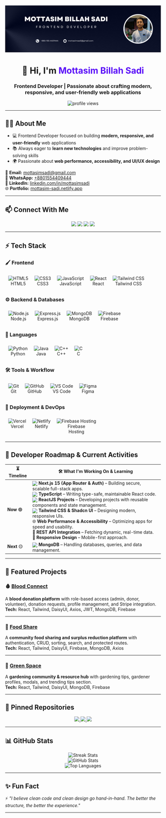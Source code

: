 <!-- Banner -->
<p align="center">
  <a href="https://www.facebook.com/mottasim.sadi">
    <img src="https://github.com/mottasimsadi/mottasimsadi/blob/main/Images/Banner.png" alt="Banner" />
  </a>
</p>

<h1 align="center">👋 Hi, I'm <span style="color:#5A0EF8;">Mottasim Billah Sadi</span></h1>
<h3 align="center">Frontend Developer | Passionate about crafting modern, responsive, and user-friendly web applications</h3>

<p align="center">
  <img src="https://komarev.com/ghpvc/?username=mottasimsadi&label=Profile%20Views&color=5A0EF8&style=flat" alt="profile views" />
</p>

---

## 👨‍💻 About Me
- 💻 Frontend Developer focused on building **modern, responsive, and user-friendly** web applications  
- 📚 Always eager to **learn new technologies** and improve problem-solving skills  
- 🌍 Passionate about **web performance, accessibility, and UI/UX design**  

📧 **Email:** [mottasimsadi@gmail.com](mailto:mottasimsadi@gmail.com)  
📱 **WhatsApp:** [+8801554409444](https://wa.me/+8801554409444)  
🔗 **LinkedIn:** [linkedin.com/in/mottasimsadi](https://www.linkedin.com/in/mottasimsadi/)  
🌐 **Portfolio:** [mottasim-sadi.netlify.app](https://mottasim-sadi.netlify.app/)  

---

## 📫 Connect With Me
<p align="center">
  <a href="https://www.linkedin.com/in/mottasimsadi/"><img src="https://img.shields.io/badge/-LinkedIn-0A66C2?style=for-the-badge&logo=linkedin&logoColor=white" /></a>
  <a href="https://www.facebook.com/mottasim.sadi/"><img src="https://img.shields.io/badge/-Facebook-1877F2?style=for-the-badge&logo=facebook&logoColor=white" /></a>
  <a href="https://wa.me/+8801554409444"><img src="https://img.shields.io/badge/-WhatsApp-25D366?style=for-the-badge&logo=whatsapp&logoColor=white" /></a>
  <a href="mailto:mottasimsadi@gmail.com"><img src="https://img.shields.io/badge/-Email-D14836?style=for-the-badge&logo=gmail&logoColor=white" /></a>
</p>

---

## ⚡ Tech Stack

### 🖌️ Frontend
<table align="center" border="0" cellpadding="0" cellspacing="0" style="border-collapse:collapse; border-style:hidden;">
  <tr style="border-style:hidden;">
    <td align="center" valign="top" style="border-style:hidden; padding:10px;">
      <img src="https://skillicons.dev/icons?i=html" alt="HTML5" /><br>HTML5
    </td>
    <td align="center" valign="top" style="border-style:hidden; padding:10px;">
      <img src="https://skillicons.dev/icons?i=css" alt="CSS3" /><br>CSS3
    </td>
    <td align="center" valign="top" style="border-style:hidden; padding:10px;">
      <img src="https://skillicons.dev/icons?i=js" alt="JavaScript" /><br>JavaScript
    </td>
    <td align="center" valign="top" style="border-style:hidden; padding:10px;">
      <img src="https://skillicons.dev/icons?i=react" alt="React" /><br>React
    </td>
    <td align="center" valign="top" style="border-style:hidden; padding:10px;">
      <img src="https://skillicons.dev/icons?i=tailwind" alt="Tailwind CSS" /><br>Tailwind CSS
    </td>
  </tr>
</table>

### ⚙️ Backend & Databases
<table align="center" border="0" cellpadding="0" cellspacing="0" style="border-collapse:collapse; border-style:hidden;">
  <tr style="border-style:hidden;">
    <td align="center" valign="top" style="border-style:hidden; padding:10px;">
      <img src="https://skillicons.dev/icons?i=nodejs" alt="Node.js" /><br>Node.js
    </td>
    <td align="center" valign="top" style="border-style:hidden; padding:10px;">
      <img src="https://skillicons.dev/icons?i=express" alt="Express.js" /><br>Express.js
    </td>
    <td align="center" valign="top" style="border-style:hidden; padding:10px;">
      <img src="https://skillicons.dev/icons?i=mongodb" alt="MongoDB" /><br>MongoDB
    </td>
    <td align="center" valign="top" style="border-style:hidden; padding:10px;">
      <img src="https://skillicons.dev/icons?i=firebase" alt="Firebase" /><br>Firebase
    </td>
  </tr>
</table>

### 📝 Languages
<table align="center" border="0" cellpadding="0" cellspacing="0" style="border-collapse:collapse; border-style:hidden;">
  <tr style="border-style:hidden;">
    <td align="center" valign="top" style="border-style:hidden; padding:10px;">
      <img src="https://skillicons.dev/icons?i=python" alt="Python" /><br>Python
    </td>
    <td align="center" valign="top" style="border-style:hidden; padding:10px;">
      <img src="https://skillicons.dev/icons?i=java" alt="Java" /><br>Java
    </td>
    <td align="center" valign="top" style="border-style:hidden; padding:10px;">
      <img src="https://skillicons.dev/icons?i=cpp" alt="C++" /><br>C++
    </td>
    <td align="center" valign="top" style="border-style:hidden; padding:10px;">
      <img src="https://skillicons.dev/icons?i=c" alt="C" /><br>C
    </td>
  </tr>
</table>

### 🛠️ Tools & Workflow
<table align="center" border="0" cellpadding="0" cellspacing="0" style="border-collapse:collapse; border-style:hidden;">
  <tr style="border-style:hidden;">
    <td align="center" valign="top" style="border-style:hidden; padding:10px;">
      <img src="https://skillicons.dev/icons?i=git" alt="Git" /><br>Git
    </td>
    <td align="center" valign="top" style="border-style:hidden; padding:10px;">
      <img src="https://skillicons.dev/icons?i=github" alt="GitHub" /><br>GitHub
    </td>
    <td align="center" valign="top" style="border-style:hidden; padding:10px;">
      <img src="https://skillicons.dev/icons?i=vscode" alt="VS Code" /><br>VS Code
    </td>
    <td align="center" valign="top" style="border-style:hidden; padding:10px;">
      <img src="https://skillicons.dev/icons?i=figma" alt="Figma" /><br>Figma
    </td>
  </tr>
</table>

### 🚀 Deployment & DevOps
<table align="center" border="0" cellpadding="0" cellspacing="0" style="border-collapse:collapse; border-style:hidden;">
  <tr style="border-style:hidden;">
    <td align="center" valign="top" style="border-style:hidden; padding:10px;">
      <img src="https://skillicons.dev/icons?i=vercel" alt="Vercel" /><br>Vercel
    </td>
    <td align="center" valign="top" style="border-style:hidden; padding:10px;">
      <img src="https://skillicons.dev/icons?i=netlify" alt="Netlify" /><br>Netlify
    </td>
    <td align="center" valign="top" style="border-style:hidden; padding:10px;">
      <img src="https://skillicons.dev/icons?i=firebase" alt="Firebase Hosting" /><br>Firebase<br>Hosting
    </td>
  </tr>
</table>

---

## 📖 Developer Roadmap & Current Activities

<div align="center">

| ⏳ Timeline | 🛠️ What I'm Working On & Learning |
|------------|----------------------------------|
| **Now** 🟢 | <img src="https://skillicons.dev/icons?i=nextjs" width="20" style="vertical-align:middle;"/> **Next.js 15 (App Router & Auth)** – Building secure, scalable full-stack apps.<br><img src="https://skillicons.dev/icons?i=typescript" width="20" style="vertical-align:middle;"/> **TypeScript** – Writing type-safe, maintainable React code.<br><img src="https://skillicons.dev/icons?i=react" width="20" style="vertical-align:middle;"/> **ReactJS Projects** – Developing projects with reusable components and state management.<br><img src="https://skillicons.dev/icons?i=tailwind" width="20" style="vertical-align:middle;"/> **Tailwind CSS & Shadcn UI** – Designing modern, responsive UIs.<br>🌐 **Web Performance & Accessibility** – Optimizing apps for speed and usability.<br>🧩 **REST API Integration** – Fetching dynamic, real-time data.<br>📱 **Responsive Design** – Mobile-first approach. |
| **Next** 🟡 | <img src="https://skillicons.dev/icons?i=mongodb" width="20" style="vertical-align:middle;"/> **MongoDB** – Handling databases, queries, and data management. |
</div>

---

## 🚀 Featured Projects

### 🩸 [Blood Connect](https://github.com/mottasimsadi/blood-connect-client)
A **blood donation platform** with role-based access (admin, donor, volunteer), donation requests, profile management, and Stripe integration.  
**Tech:** React, Tailwind, DaisyUI, Axios, JWT, MongoDB, Firebase  

---

### 🍲 [Food Share](https://github.com/mottasimsadi/food-share-client)
A **community food sharing and surplus reduction platform** with authentication, CRUD, sorting, search, and protected routes.  
**Tech:** React, Tailwind, DaisyUI, Firebase, MongoDB, Axios  

---

### 🌱 [Green Space](https://github.com/mottasimsadi/green-space-client)
A **gardening community & resource hub** with gardening tips, gardener profiles, modals, and trending tips section.  
**Tech:** React, Tailwind, DaisyUI, MongoDB, Firebase  

---

## 📌 Pinned Repositories
<p align="center">
  <a href="https://github.com/mottasimsadi/blood-connect-client">
    <img src="https://github-readme-stats.vercel.app/api/pin/?username=mottasimsadi&repo=blood-connect-client&theme=radical" />
  </a>
  <a href="https://github.com/mottasimsadi/food-share-client">
    <img src="https://github-readme-stats.vercel.app/api/pin/?username=mottasimsadi&repo=food-share-client&theme=radical" />
  </a>
  <a href="https://github.com/mottasimsadi/green-space-client">
    <img src="https://github-readme-stats.vercel.app/api/pin/?username=mottasimsadi&repo=green-space-client&theme=radical" />
  </a>
</p>

---

## 📊 GitHub Stats
<p align="center">
  <img src="https://github-readme-streak-stats.herokuapp.com/?user=mottasimsadi&theme=radical" alt="Streak Stats" />
  <br/>
  <img src="https://github-readme-stats.vercel.app/api?username=mottasimsadi&show_icons=true&theme=radical" alt="GitHub Stats" />
  <br/>
  <img src="https://github-readme-stats.vercel.app/api/top-langs/?username=mottasimsadi&layout=compact&theme=radical" alt="Top Languages" />
</p>

---

## ✨ Fun Fact
⚡ *"I believe clean code and clean design go hand-in-hand. The better the structure, the better the experience."*  

---
